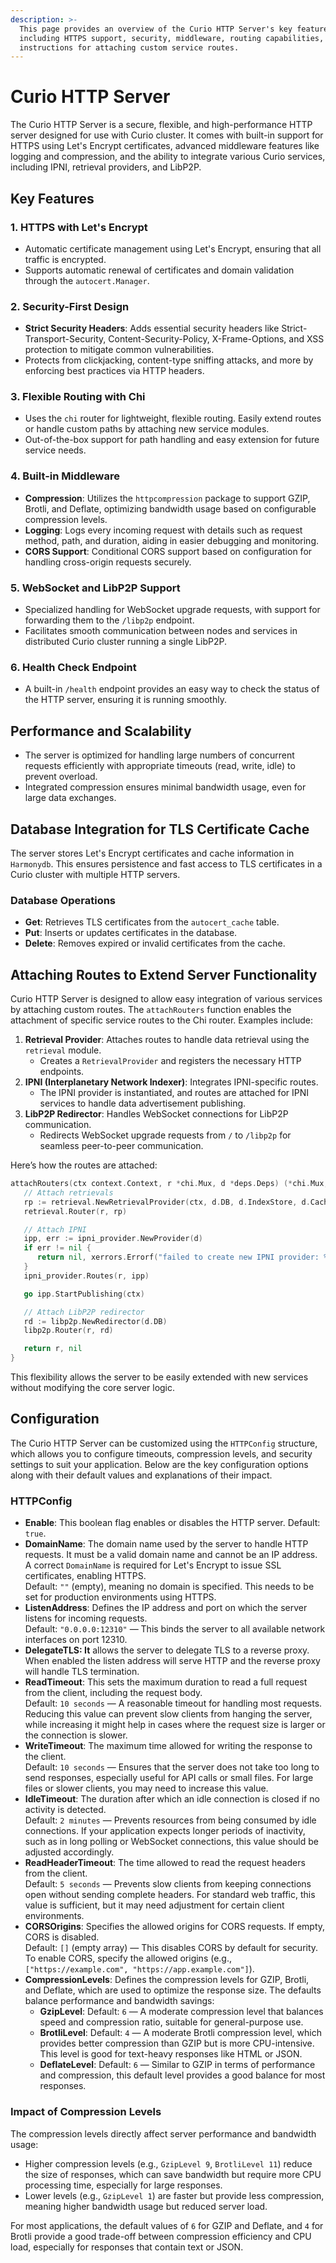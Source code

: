 ```yaml
---
description: >-
  This page provides an overview of the Curio HTTP Server's key features,
  including HTTPS support, security, middleware, routing capabilities, and
  instructions for attaching custom service routes.
---
```


# Curio HTTP Server

The Curio HTTP Server is a secure, flexible, and high-performance HTTP server designed for use with Curio cluster. It comes with built-in support for HTTPS using Let's Encrypt certificates, advanced middleware features like logging and compression, and the ability to integrate various Curio services, including IPNI, retrieval providers, and LibP2P.

## Key Features

### 1. **HTTPS with Let's Encrypt**

* Automatic certificate management using Let's Encrypt, ensuring that all traffic is encrypted.
* Supports automatic renewal of certificates and domain validation through the `autocert.Manager`.

### 2. **Security-First Design**

* **Strict Security Headers**: Adds essential security headers like Strict-Transport-Security, Content-Security-Policy, X-Frame-Options, and XSS protection to mitigate common vulnerabilities.
* Protects from clickjacking, content-type sniffing attacks, and more by enforcing best practices via HTTP headers.

### 3. **Flexible Routing with Chi**

* Uses the `chi` router for lightweight, flexible routing. Easily extend routes or handle custom paths by attaching new service modules.
* Out-of-the-box support for path handling and easy extension for future service needs.

### 4. **Built-in Middleware**

* **Compression**: Utilizes the `httpcompression` package to support GZIP, Brotli, and Deflate, optimizing bandwidth usage based on configurable compression levels.
* **Logging**: Logs every incoming request with details such as request method, path, and duration, aiding in easier debugging and monitoring.
* **CORS Support**: Conditional CORS support based on configuration for handling cross-origin requests securely.

### 5. **WebSocket and LibP2P Support**

* Specialized handling for WebSocket upgrade requests, with support for forwarding them to the `/libp2p` endpoint.
* Facilitates smooth communication between nodes and services in distributed Curio cluster running a single LibP2P.

### 6. **Health Check Endpoint**

* A built-in `/health` endpoint provides an easy way to check the status of the HTTP server, ensuring it is running smoothly.

## Performance and Scalability

* The server is optimized for handling large numbers of concurrent requests efficiently with appropriate timeouts (read, write, idle) to prevent overload.
* Integrated compression ensures minimal bandwidth usage, even for large data exchanges.

## Database Integration for TLS Certificate Cache

The server stores Let's Encrypt certificates and cache information in `Harmonydb`. This ensures persistence and fast access to TLS certificates in a Curio cluster with multiple HTTP servers.

### Database Operations

* **Get**: Retrieves TLS certificates from the `autocert_cache` table.
* **Put**: Inserts or updates certificates in the database.
* **Delete**: Removes expired or invalid certificates from the cache.

## Attaching Routes to Extend Server Functionality

Curio HTTP Server is designed to allow easy integration of various services by attaching custom routes. The `attachRouters` function enables the attachment of specific service routes to the Chi router. Examples include:

1. **Retrieval Provider**: Attaches routes to handle data retrieval using the `retrieval` module.
   * Creates a `RetrievalProvider` and registers the necessary HTTP endpoints.
2. **IPNI (Interplanetary Network Indexer)**: Integrates IPNI-specific routes.
   * The IPNI provider is instantiated, and routes are attached for IPNI services to handle data advertisement publishing.
3. **LibP2P Redirector**: Handles WebSocket connections for LibP2P communication.
   * Redirects WebSocket upgrade requests from `/` to `/libp2p` for seamless peer-to-peer communication.

Here’s how the routes are attached:

```go
attachRouters(ctx context.Context, r *chi.Mux, d *deps.Deps) (*chi.Mux, error) {
   // Attach retrievals
   rp := retrieval.NewRetrievalProvider(ctx, d.DB, d.IndexStore, d.CachedPieceReader)
   retrieval.Router(r, rp)

   // Attach IPNI
   ipp, err := ipni_provider.NewProvider(d)
   if err != nil {
      return nil, xerrors.Errorf("failed to create new IPNI provider: %w", err)
   }
   ipni_provider.Routes(r, ipp)

   go ipp.StartPublishing(ctx)

   // Attach LibP2P redirector
   rd := libp2p.NewRedirector(d.DB)
   libp2p.Router(r, rd)

   return r, nil
}
```

This flexibility allows the server to be easily extended with new services without modifying the core server logic.

## Configuration

The Curio HTTP Server can be customized using the `HTTPConfig` structure, which allows you to configure timeouts, compression levels, and security settings to suit your application. Below are the key configuration options along with their default values and explanations of their impact.

### **HTTPConfig**

* **Enable**: This boolean flag enables or disables the HTTP server. Default: `true`.
* **DomainName**: The domain name used by the server to handle HTTP requests. It must be a valid domain name and cannot be an IP address. A correct `DomainName` is required for Let's Encrypt to issue SSL certificates, enabling HTTPS.\
  Default: `""` (empty), meaning no domain is specified. This needs to be set for production environments using HTTPS.
* **ListenAddress**: Defines the IP address and port on which the server listens for incoming requests.\
  Default: `"0.0.0.0:12310"` — This binds the server to all available network interfaces on port 12310.
* **DelegateTLS: It** allows the server to delegate TLS to a reverse proxy. When enabled the listen address will serve HTTP and the reverse proxy will handle TLS termination.
* **ReadTimeout**: This sets the maximum duration to read a full request from the client, including the request body.\
  Default: `10 seconds` — A reasonable timeout for handling most requests. Reducing this value can prevent slow clients from hanging the server, while increasing it might help in cases where the request size is larger or the connection is slower.
* **WriteTimeout**: The maximum time allowed for writing the response to the client.\
  Default: `10 seconds` — Ensures that the server does not take too long to send responses, especially useful for API calls or small files. For large files or slower clients, you may need to increase this value.
* **IdleTimeout**: The duration after which an idle connection is closed if no activity is detected.\
  Default: `2 minutes` — Prevents resources from being consumed by idle connections. If your application expects longer periods of inactivity, such as in long polling or WebSocket connections, this value should be adjusted accordingly.
* **ReadHeaderTimeout**: The time allowed to read the request headers from the client.\
  Default: `5 seconds` — Prevents slow clients from keeping connections open without sending complete headers. For standard web traffic, this value is sufficient, but it may need adjustment for certain client environments.
* **CORSOrigins**: Specifies the allowed origins for CORS requests. If empty, CORS is disabled.\
  Default: `[]` (empty array) — This disables CORS by default for security. To enable CORS, specify the allowed origins (e.g., `["https://example.com", "https://app.example.com"]`).
* **CompressionLevels**: Defines the compression levels for GZIP, Brotli, and Deflate, which are used to optimize the response size. The defaults balance performance and bandwidth savings:
  * **GzipLevel**: Default: `6` — A moderate compression level that balances speed and compression ratio, suitable for general-purpose use.
  * **BrotliLevel**: Default: `4` — A moderate Brotli compression level, which provides better compression than GZIP but is more CPU-intensive. This level is good for text-heavy responses like HTML or JSON.
  * **DeflateLevel**: Default: `6` — Similar to GZIP in terms of performance and compression, this default level provides a good balance for most responses.

### **Impact of Compression Levels**

The compression levels directly affect server performance and bandwidth usage:

* Higher compression levels (e.g., `GzipLevel 9`, `BrotliLevel 11`) reduce the size of responses, which can save bandwidth but require more CPU processing time, especially for large responses.
* Lower levels (e.g., `GzipLevel 1`) are faster but provide less compression, meaning higher bandwidth usage but reduced server load.

For most applications, the default values of `6` for GZIP and Deflate, and `4` for Brotli provide a good trade-off between compression efficiency and CPU load, especially for responses that contain text or JSON.
